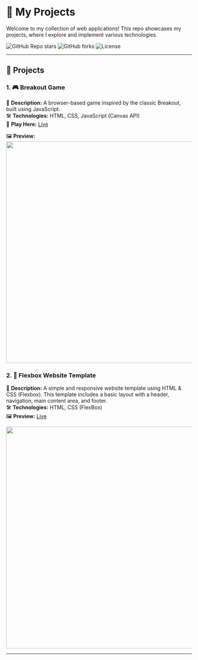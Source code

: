 # 🚀 My Projects  

Welcome to my collection of web applications! This repo showcases my projects, where I explore and implement various technologies.  

![GitHub Repo stars](https://img.shields.io/github/stars/LukasZaw/My_projects?style=social)
![GitHub forks](https://img.shields.io/github/forks/LukasZaw/My_projects?style=social)
![License](https://img.shields.io/github/license/LukasZaw/My_projects)

---

## 📌 **Projects**  


### 1. 🎮 **Breakout Game**  
📖 **Description:** A browser-based game inspired by the classic Breakout, built using JavaScript.  
🛠 **Technologies:** HTML, CSS, JavaScript (Canvas API)  
🔗 **Play Here:** [Live](https://lukaszaw.github.io/My_projects/Breakout_game/)

🖼 **Preview:**  
<img src="images/breakout_game.png" width="600px">  

### 2. 📄 **Flexbox Website Template**  
📖 **Description:** A simple and responsive website template using HTML & CSS (Flexbox). This template includes a basic layout with a header, navigation, main content area, and footer.  
🛠 **Technologies:** HTML, CSS (FlexBox)  
🖼 **Preview:** [Live](https://lukaszaw.github.io/My_projects/Flexbox_website_template/)

<img src="images/flexbox.png" width="600px">  


---
